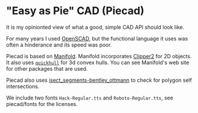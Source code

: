 # "Easy as Pie" CAD (Piecad)

It is my opinionted view of what a good, simple CAD API should look like.

For many years I used [OpenSCAD](https://www.openscad.org),
but the functional language it uses was often a hinderance and its speed
was poor.

Piecad is based on [Manifold](https://github.com/elalish/manifold).
Manifold incorporates [Clipper2](https://github.com/AngusJohnson/Clipper2) for 2D objects.
It also uses [`quickhull`](https://github.com/akuukka/quickhull) for 3d convex hulls.
You can see Manifold's web site for other packages that are used.

Piecad also uses [isect_segments-bentley_ottmann](https://github.com/ideasman42/isect_segments-bentley_ottmann)
to check for polygon self intersections.

We include two fonts `Hack-Regular.tts` and `Roboto-Regular.tts`, see piecad/fonts for the licenses.
